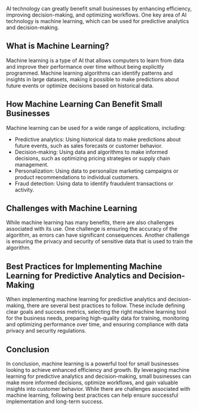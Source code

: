 
AI technology can greatly benefit small businesses by enhancing efficiency, improving decision-making, and optimizing workflows. One key area of AI technology is machine learning, which can be used for predictive analytics and decision-making.

What is Machine Learning?
-------------------------

Machine learning is a type of AI that allows computers to learn from data and improve their performance over time without being explicitly programmed. Machine learning algorithms can identify patterns and insights in large datasets, making it possible to make predictions about future events or optimize decisions based on historical data.

How Machine Learning Can Benefit Small Businesses
-------------------------------------------------

Machine learning can be used for a wide range of applications, including:

* Predictive analytics: Using historical data to make predictions about future events, such as sales forecasts or customer behavior.
* Decision-making: Using data and algorithms to make informed decisions, such as optimizing pricing strategies or supply chain management.
* Personalization: Using data to personalize marketing campaigns or product recommendations to individual customers.
* Fraud detection: Using data to identify fraudulent transactions or activity.

Challenges with Machine Learning
--------------------------------

While machine learning has many benefits, there are also challenges associated with its use. One challenge is ensuring the accuracy of the algorithm, as errors can have significant consequences. Another challenge is ensuring the privacy and security of sensitive data that is used to train the algorithm.

Best Practices for Implementing Machine Learning for Predictive Analytics and Decision-Making
---------------------------------------------------------------------------------------------

When implementing machine learning for predictive analytics and decision-making, there are several best practices to follow. These include defining clear goals and success metrics, selecting the right machine learning tool for the business needs, preparing high-quality data for training, monitoring and optimizing performance over time, and ensuring compliance with data privacy and security regulations.

Conclusion
----------

In conclusion, machine learning is a powerful tool for small businesses looking to achieve enhanced efficiency and growth. By leveraging machine learning for predictive analytics and decision-making, small businesses can make more informed decisions, optimize workflows, and gain valuable insights into customer behavior. While there are challenges associated with machine learning, following best practices can help ensure successful implementation and long-term success.
